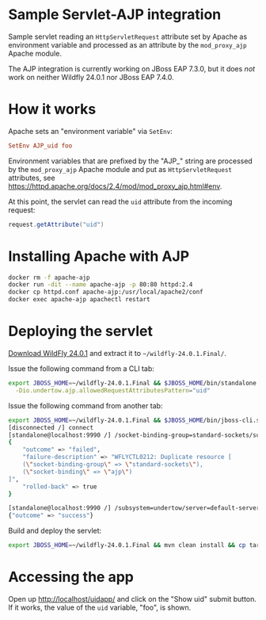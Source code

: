 Sample Servlet-AJP integration
===

Sample servlet reading an `HttpServletRequest` attribute set by Apache as environment variable and
processed as an attribute by the `mod_proxy_ajp` Apache module.

The AJP integration is currently working on JBoss EAP 7.3.0, but it does *not* work
on neither Wildfly 24.0.1 nor JBoss EAP 7.4.0.

# How it works

Apache sets an "environment variable" via `SetEnv`:

```conf
SetEnv AJP_uid foo
```

Environment variables that are prefixed by the "AJP_" string are processed by the `mod_proxy_ajp` Apache
module and put as `HttpServletRequest` attributes, see <https://httpd.apache.org/docs/2.4/mod/mod_proxy_ajp.html#env>.

At this point, the servlet can read the `uid` attribute from the incoming request:

```java
request.getAttribute("uid")
```

# Installing Apache with AJP

```bash
docker rm -f apache-ajp 
docker run -dit --name apache-ajp -p 80:80 httpd:2.4
docker cp httpd.conf apache-ajp:/usr/local/apache2/conf
docker exec apache-ajp apachectl restart
```

# Deploying the servlet

[Download WildFly 24.0.1](https://download.jboss.org/wildfly/24.0.1.Final/wildfly-24.0.1.Final.zip)
and extract it to `~/wildfly-24.0.1.Final/`.

Issue the following command from a CLI tab:

```bash
export JBOSS_HOME=~/wildfly-24.0.1.Final && $JBOSS_HOME/bin/standalone.sh \
  -Dio.undertow.ajp.allowedRequestAttributesPattern="uid"
```

Issue the following command from another tab:

```bash
export JBOSS_HOME=~/wildfly-24.0.1.Final && $JBOSS_HOME/bin/jboss-cli.sh
[disconnected /] connect
[standalone@localhost:9990 /] /socket-binding-group=standard-sockets/socket-binding=ajp:add(port=8009)
{
    "outcome" => "failed",
    "failure-description" => "WFLYCTL0212: Duplicate resource [
    (\"socket-binding-group\" => \"standard-sockets\"),
    (\"socket-binding\" => \"ajp\")
]",
    "rolled-back" => true
}

[standalone@localhost:9990 /] /subsystem=undertow/server=default-server/ajp-listener=myListener:add(socket-binding=ajp, scheme=http, enabled=true)
{"outcome" => "success"}
```

Build and deploy the servlet:

```bash
export JBOSS_HOME=~/wildfly-24.0.1.Final && mvn clean install && cp target/*.war $JBOSS_HOME/standalone/deployments
```

# Accessing the app

Open up <http://localhost/uidapp/> and click on the "Show uid" submit button.
If it works, the value of the `uid` variable, "foo", is shown.
